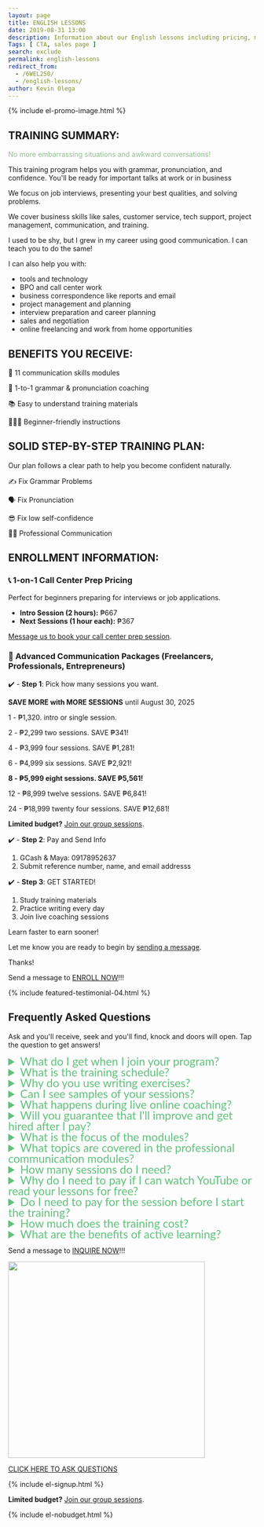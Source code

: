 ```yaml
--- 
layout: page 
title: ENGLISH LESSONS
date: 2019-08-31 13:00
description: Information about our English lessons including pricing, modules, and how to enroll.
Tags: [ CTA, sales page ]
search: exclude
permalink: english-lessons
redirect_from: 
  - /6WEL250/ 
  - /english-lessons/
author: Kevin Olega 
--- 
```

{% include el-promo-image.html %}

<h2>TRAINING SUMMARY:</h2>
<p style="color: darkseagreen;">No more embarrassing situations and awkward conversations!</p>
<p>This training program helps you with grammar, pronunciation, and confidence. You'll be ready for important talks at work or in business</p>
<p>We focus on job interviews, presenting your best qualities, and solving problems.</p>
<p>We cover business skills like sales, customer service, tech support, project management, communication, and training.</p>
<p>I used to be shy, but I grew in my career using good communication. I can teach you to do the same!</p>
<p>I can also help you with:</p>
<ul>
<li>tools and technology</li>
<li>BPO and call center work</li>
<li>business correspondence like reports and email</li>
<li>project management and planning</li>
<li>interview preparation and career planning</li>
<li>sales and negotiation</li>
<li>online freelancing and work from home opportunities</li>
</ul>

<h2>BENEFITS YOU RECEIVE:</h2>
<p>📖 11 communication skills modules</p>
<p>📱 1-to-1 grammar & pronunciation coaching</p>
<p>📚 Easy to understand training materials</p>
<p>💁🏻‍♂️ Beginner-friendly instructions</p>

<h2>SOLID STEP-BY-STEP TRAINING PLAN:</h2>
<p>Our plan follows a clear path to help you become confident naturally.</p>
<p>✍️ Fix Grammar Problems</p>
<p>🗣️ Fix Pronunciation</p>
<p>😎 Fix low self-confidence</p>
<p>👨‍💼 Professional Communication</p>

<h2>ENROLLMENT INFORMATION:</h2>

<h3>📞 1-on-1 Call Center Prep Pricing</h3> 
<p>Perfect for beginners preparing for interviews or job applications.</p> 
<ul> 
  <li><strong>Intro Session (2 hours):</strong> ₱667</li> 
  <li><strong>Next Sessions (1 hour each):</strong> ₱367</li> 
</ul> 
<p><a href="https://www.facebook.com/callcentertrainingtips">Message us to book your call center prep session</a>.</p>

<h3>🚀 Advanced Communication Packages (Freelancers, Professionals, Entrepreneurs)</h3>

<p>✔️ - <strong>Step 1</strong>: Pick how many sessions you want.</p>

<p><strong>SAVE MORE with MORE SESSIONS</strong> until August 30, 2025</p>
<p>1️ - ₱1,320. intro or single session.</p>
<p>2️ - ₱2,299 two sessions. SAVE ₱341!</p>
<p>4️ - ₱3,999 four sessions. SAVE ₱1,281!</p>
<p>6️ - ₱4,999 six sessions. SAVE ₱2,921!</p>
<p><strong>8️ - ₱5,999 eight sessions. SAVE ₱5,561!</strong></p>
<p>12 - ₱8,999 twelve sessions. SAVE ₱6,841!</p>
<p>24 - ₱18,999 twenty four sessions. SAVE ₱12,681!</p>

<p><strong>Limited budget?</strong> <a href="https://callcentertrainingtips.com/group-sessions">Join our group sessions</a>.</p>

<p>✔️ - <strong>Step 2</strong>: Pay and Send Info</p>
<ol>
	<li>GCash & Maya: 09178952637</li>
	<li>Submit reference number, name, and email addresss</li>
</ol>
<p>✔️ - <strong>Step 3</strong>: GET STARTED!</p>
<ol>
	<li>Study training materials</li>
	<li>Practice writing every day</li>
	<li>Join live coaching sessions</li>
</ol>
<p>Learn faster to earn sooner!</p>
<p>Let me know you are ready to begin by <a href="https://www.facebook.com/callcentertrainingtips">sending a message</a>.</p>
<p>Thanks!</p>
<p>Send a message to <a href="https://www.facebook.com/callcentertrainingtips">ENROLL NOW</a>!!!</p>


{% include featured-testimonial-04.html %}

<h2>Frequently Asked Questions</h2>
<p>Ask and you'll receive, seek and you'll find, knock and doors will open. Tap the question to get answers!</p>
<details>
<summary style="color:#61c17d; font-family:Lato; font-size:23px; line-height:22px;">What do I get when I join your program?</summary>
<p style="color:black;">When you join our program, you'll get training materials, writing exercises, video guides, and live coaching sessions.</p>
<p style="color:black;">We'll work on your communication skills, fix your grammar and pronunciation, and help you become more confident by the end of the program.</p>
</details>

<details>
<summary style="color:#61c17d; font-family:Lato; font-size:23px; line-height:22px;">What is the training schedule?</summary>
<p style="color:black;">You can do the writing exercises anytime you want. We suggest studying for 30 minutes to an hour daily if you can. But you can work on your modules when you're free.</p>
<p style="color:black;">Right now, we only have weekend coaching sessions.</p>
<p style="color:black;">Saturday Schedule:</p>
<ul>
	<li>4 pm to 5 pm</li>
	<li>5 pm to 6 pm</li>
	<li>6 pm to 7 pm</li>
	<li>7 pm to 8 pm</li>
	<li>8 pm to 9 pm</li>
	<li>9 pm to 10 pm</li>
	<li>10 pm to 11 pm</li>
</ul>
<p style="color:black;">Sunday Schedule:</p>
<ul>
	<li>4 pm to 5 pm</li>
	<li>5 pm to 6 pm</li>
	<li>6 pm to 7 pm</li>
	<li>7 pm to 8 pm</li>
	<li>8 pm to 9 pm</li>
	<li>9 pm to 10 pm</li>
	<li>10 pm to 11 pm</li>
</ul>
<p style="color:black;">We understand you might have a different schedule. We're working on more options for students. If you have questions or want a different time, <a href="https://facebook.com/callcentertrainingtips">send us a message</a>.</p>
</details>

<details>
<summary style="color:#61c17d; font-family:Lato; font-size:23px; line-height:22px;">Why do you use writing exercises?</summary>
<p style="color:black;">We use writing exercises because they help improve your grammar at your own pace.</p>
<p style="color:black;">It's easier to spot and fix grammar mistakes in writing.</p>
<p style="color:black;">We'll look at your writing, one sentence at a time. You'll read each sentence out loud, and we'll fix your grammar and pronunciation.</p>
<p style="color:black;">I'll teach you ways to make your sentences better and sound more professional.</p>
<p style="color:black;">We suggest setting aside 30-45 minutes each day for writing.</p>
</details>

<details>
<summary style="color:#61c17d; font-family:Lato; font-size:23px; line-height:22px;">Can I see samples of your sessions?</summary>
<p style="color:black;">Sure! Here's a <a href="https://callcentertrainingtips.com/videos">link to sample sessions in video format</a>.</p>
</details>

<details>
<summary style="color:#61c17d; font-family:Lato; font-size:23px; line-height:22px;">What happens during live online coaching?</summary>
<p style="color:black;">During live online coaching, we'll discuss your answers after you submit your first set of writing exercises.</p>
<p style="color:black;">I will help correct your grammar and pronunciation during the session.</p>
<p style="color:black;">I will also answer your questions and assign personalized practice activities to help you improve your weak areas at the end of each coaching session.</p>
<p style="color:black;">Please make yourself available for 20 minutes to an hour once a week for coaching.</p>
</details>

<details>
<summary style="color:#61c17d; font-family:Lato; font-size:23px; line-height:22px;">Will you guarantee that I'll improve and get hired after I pay?</summary>
<p style="color:black;">Improvement and success depend on the student's active participation.</p>
<p style="color:black;">Your lessons involve more than just paying, reading, and watching videos after you enroll.</p>
<p style="color:black;">To sharpen your communication skills, you must participate in the writing exercises and phone coaching.</p>
<p style="color:black;">It's essential to read and follow all the instructions carefully.</p>
<p style="color:black;">For maximum results, I recommend giving your best effort to complete all the written exercises and being punctual for phone coaching sessions.</p>
</details>

<details>
<summary style="color:#61c17d; font-family:Lato; font-size:23px; line-height:22px;">What is the focus of the modules?</summary>
<p style="color:black;">LEVEL 1: Basic Grammar</p>
<p style="color:black;">LEVEL 2: Intermediate Grammar</p>
<p style="color:black;">LEVEL 3: Basic Pronunciation</p>
<p style="color:black;">LEVEL 4: Intermediate Pronunciation</p>
<p style="color:black;">LEVEL 5: Communicating with Confidence 1 Grammar</p>
<p style="color:black;">LEVEL 6: Communicating with Confidence 2 Grammar</p>
<p style="color:black;">LEVEL 7: Professional Communication 1</p>
<p style="color:black;">LEVEL 8: Professional Communication 2</p>
<p style="color:black;">LEVEL 9: Professional Communication 3</p>
<p style="color:black;">LEVEL 10: Professional Communication 4</p>
<p style="color:black;">LEVEL 11: Professional Communication 5</p>
<p style="color:black;">LEVEL 12: Professional Communication 6</p>
<p style="color:black;"><strong>Communicating with Confidence</strong>: Lessons on how to speak and write confidently. Gain confidence during interviews, client meetings, customer service, sales, email, and even casual conversations.</p>
<p style="color:black;"><strong>Professional Communication</strong>: Tailored for roles with strict requirements. Ideal for professionals and business owners seeking to enhance their communication skills. These modules can help professionals enhance their communication skills in various aspects of their work, enabling them to succeed and excel in their careers.
</p>
</details>

<details>
<summary style="color:#61c17d; font-family:Lato; font-size:23px; line-height:22px;">What topics are covered in the professional communication modules?</summary>
<p style="color:black;">You can choose individual professional communication modules.</p>
<p style="color:black;">Alternatively, we can tailor the selection and sequence of modules to align with your specific needs, industry, and professional goals.</p>

<p style="color:black;">The ideal sequence of learning these modules for professional communication may vary depending on individual needs and preferences. However, here is a suggested sequence that generally builds upon foundational skills and progresses towards more advanced topics:</p>

<ol>
  <li style="color:black;">
    <strong>Business Etiquette and Professionalism:</strong> Understand the importance of professional behavior, etiquette, and workplace norms to enhance your interactions and build positive relationships. This module sets the foundation for effective professional communication by establishing proper workplace behavior and etiquette. It provides a solid starting point for developing professional relationships and interactions.
  </li>
  <li style="color:black;">
    <strong>Effective Business Writing:</strong> Learn how to write clear, concise, and professional emails, reports, and other business documents. Building upon the foundation of professionalism, focusing on written communication skills can be beneficial. Learning how to write clear, concise, and professional business documents will enhance your overall communication effectiveness.
  </li>
  <li style="color:black;">
    <strong>Effective Presentation Skills:</strong> Develop the skills needed to deliver engaging and impactful presentations, whether to clients, colleagues, or stakeholders. Once you have a strong grasp of written communication, you can move on to developing your oral communication skills. Presentation skills are crucial for delivering impactful and engaging presentations to various audiences.
  </li>
  <li style="color:black;">
    <strong>Effective Team Communication:</strong> Discover strategies for effective collaboration and communication within teams, including active listening, giving and receiving feedback, and conflict resolution. Collaborative communication is essential in professional settings. Learning how to effectively communicate within teams, including active listening, feedback, and conflict resolution, will contribute to successful teamwork and productivity.
  </li>
  <li style="color:black;">
    <strong>Client Relationship Management:</strong> Learn techniques for building and maintaining strong relationships with clients, understanding their needs, and providing exceptional customer service. As you gain confidence in your communication skills, focusing on building and managing client relationships becomes important. This module will provide insights into understanding client needs, delivering exceptional customer service, and maintaining long-term partnerships.
  </li>
  <li style="color:black;">
    <strong>Effective Negotiation and Influencing Skills:</strong> Develop the ability to negotiate effectively, influence others, and reach mutually beneficial outcomes in business situations. Mastering negotiation and influencing skills will enable you to navigate complex business situations, make persuasive arguments, and achieve mutually beneficial outcomes.
  </li>
  <li style="color:black;">
    <strong>Cross-Cultural Communication:</strong> In today's globalized world, understanding and effectively communicating with individuals from diverse cultural backgrounds is essential. This module focuses on developing cultural sensitivity, adapting communication styles, and promoting inclusivity.
  </li>
  <li style="color:black;">
    <strong>Conflict Resolution and Difficult Conversations:</strong> Handling conflicts and difficult conversations professionally is crucial for maintaining positive relationships and fostering a healthy work environment. This module provides strategies for managing conflicts, addressing challenging situations, and promoting constructive dialogue.
  </li>
  <li style="color:black;">
    <strong>Leadership Communication:</strong> Effective communication is a key attribute of successful leaders. This module delves into leadership communication styles, strategies for inspiring and motivating teams, and communicating with authority and influence.
  </li>
  <li style="color:black;">
    <strong>Business Networking and Relationship Building:</strong> Building a strong professional network is valuable for career growth. This module offers guidance on networking strategies, creating meaningful connections, and leveraging relationships to achieve professional goals.
  </li>
  <li style="color:black;">
    <strong> Business Networking and Relationship Building:</strong> Building a strong professional network is valuable for career growth. This module offers guidance on networking strategies, creating meaningful connections, and leveraging relationships to achieve professional goals.
  </li>
  <li style="color:black;">
    <strong>Emotional Intelligence in Communication:</strong> Emotional intelligence plays a significant role in communication effectiveness. This module focuses on developing self-awareness, empathy, and emotional control to enhance interpersonal relationships and communication outcomes.
  </li>
  <li style="color:black;">
    <strong>Business Storytelling:</strong> Storytelling is a powerful communication tool that captures attention and conveys messages effectively. This module explores techniques for crafting and delivering compelling business stories to engage and inspire audiences.
  </li>
  <li style="color:black;">
    <strong>Media and Public Relations:</strong> Understanding how to interact with the media and manage public relations is essential for organizations. This module covers media communication, press releases, crisis communication, and reputation management.
  </li>
  <li style="color:black;">
    <strong>Effective Virtual Communication:</strong> With the rise of remote work and virtual teams, mastering communication in virtual settings is vital. This module provides strategies for engaging and collaborating effectively in virtual meetings, presentations, and written communication.
  </li>
  <li style="color:black;">
    <strong>Business Negotiation Strategies:</strong> Negotiation skills are valuable in various business scenarios. This module focuses on developing negotiation strategies, understanding interests and positions, and achieving mutually beneficial outcomes.
  </li>
  <li style="color:black;">
    <strong>Business Ethics and Responsible Communication:</strong> Ethical considerations in communication are crucial for maintaining integrity and trust. This module explores ethical decision-making, responsible communication practices, and corporate social responsibility.
  </li>
</ol>

<p style="color:black;">This sequence gradually builds upon foundational skills and progresses towards more advanced and specialized areas of professional communication. Starting with business etiquette and professionalism sets the tone for professional behavior. Moving on to business writing and presentation skills enhances written and oral communication abilities. Effective team communication and client relationship management focus on collaboration and customer service. Negotiation skills and cross-cultural communication broaden the scope of communication strategies. Conflict resolution, leadership communication, and networking skills address specific challenges in the professional context. Emotional intelligence, business storytelling, media and public relations, and virtual communication cater to the evolving needs of the modern workplace. Finally, business negotiation strategies and ethics complete the sequence by emphasizing negotiation skills and ethical considerations in communication.</p>

<p style="color:black;">Remember, this suggested sequence is flexible, and you can adapt it to your specific goals and priorities. It's essential to continuously practice and reinforce the skills learned in each module as you progress through the sequence.</p>
<p style="color:black;">You can choose individual professional communication modules, or we can tailor the selection and sequence of modules to align with your specific needs, industry, and professional goals. This customization ensures that you focus on the areas most relevant to your career development.</p>

<p style="color:black;">By following this suggested sequence or customizing it to your preferences, you can systematically enhance your professional communication skills and become a more effective and confident communicator in various business contexts. Remember to practice and apply what you learn in real-world situations to solidify your skills and maximize their impact.</p>
</details>


<details>
<summary style="color:#61c17d; font-family:Lato; font-size:23px; line-height:22px;">How many sessions do I need?</summary>
<p style="color:black;">The number of sessions you need depends on your current skill level, your target skill level, and the time and resources you can dedicate to working on your communication skills.</p>
<p style="color:black;">If you only have grammar and pronunciation issues, we can cover most problems in 4 sessions.</p>
<p style="color:black;">If you need additional help with confidence and professional situations, I’d recommend 6-8 weeks/sessions.</p>
</details>

<details>
<summary style="color:#61c17d; font-family:Lato; font-size:23px; line-height:22px;">Why do I need to pay if I can watch YouTube or read your lessons for free?</summary>
<p style="color:black;">While free resources like YouTube and online lessons can be helpful, paying for training offers personalized feedback and guidance.</p>
<p style="color:black;">Communication is complex, and learning it on your own can be challenging. Different situations require different levels of English skills.</p>
<p style="color:black;">For example, call center work in business-to-customer (B2C) and business-to-business (B2B) settings requires different skill levels, as does online freelancing.</p>
<p style="color:black;">Improving your communication skills can lead to better job opportunities and higher pay. It can also help you avoid misunderstandings and lost opportunities in both business and personal relationships.</p>
<p style="color:black;">Training is not a magic ticket that automatically grants you new skills or guarantees a job. Instead, it's a service that provides valuable lessons, guidance, feedback, and correction to help you grow and improve your communication abilities.</p>
</details>

<details>
<summary style="color:#61c17d; font-family:Lato; font-size:23px; line-height:22px;">Do I need to pay for the session before I start the training?</summary>
<p style="color:black;">Yes, you need to pay for the session before you can begin the training. This ensures you have access to all the resources, feedback, and guidance offered in the program.</p>
</details>

<details>
<summary style="color:#61c17d; font-family:Lato; font-size:23px; line-height:22px;">How much does the training cost?</summary>
<p style="color:black;">The cost of training starts at ₱667 for a 2-hour intro session (Call Center Prep), or ₱1,320 for a regular advanced single session. We offer discounts for multiple sessions, allowing you to save more when you commit to more weeks of training.</p>
</details>


<details>
<summary style="color:#61c17d; font-family:Lato; font-size:23px; line-height:22px;">What are the benefits of active learning?</summary>
<p style="color:black;">👨🏻‍🎓👩🏻‍🎓 Active learning helps you develop professional and confident communication skills for conversations, interviews, client meetings, customer service, sales, and email. It encourages you to participate, engage, and apply the lessons, which leads to better understanding, retention, and application of the skills you learn.</p>
</details>

<p>Send a message to <a href="https://www.facebook.com/callcentertrainingtips">INQUIRE NOW</a>!!!</p>

<p><img src="{{ site.url }}/assets/img/2020-07-01-three-hundred.png" width="400"></p>
<p><a href="https://www.facebook.com/callcentertrainingtips/">CLICK HERE TO ASK QUESTIONS</a></p>

{% include el-signup.html %}
<p><strong>Limited budget?</strong> <a href="https://callcentertrainingtips.com/group-sessions">Join our group sessions</a>.</p>
{% include el-nobudget.html %}
